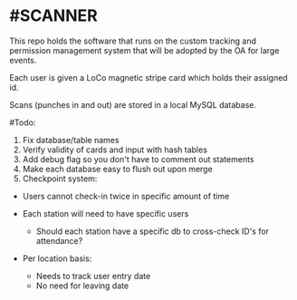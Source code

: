 #SCANNER
=======

This repo holds the software that runs on the custom tracking and permission management system that will be adopted by the OA for large events.

Each user is given a LoCo magnetic stripe card which holds their assigned id.

Scans (punches in and out) are stored in a local MySQL database.

#Todo:

1. Fix database/table names
2. Verify validity of cards and input with hash tables
3. Add debug flag so you don't have to comment out statements
4. Make each database easy to flush out upon merge
5. Checkpoint system:
  * Users cannot check-in twice in specific amount of time
  * Each station will need to have specific users
    * Should each station have a specific db to cross-check ID's for attendance?

* Per location basis:
  * Needs to track user entry date
  * No need for leaving date
